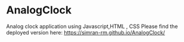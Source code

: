 # AnalogClock
Analog clock application using Javascript,HTML , CSS
Please find the deployed version here: https://simran-rm.github.io/AnalogClock/ 
